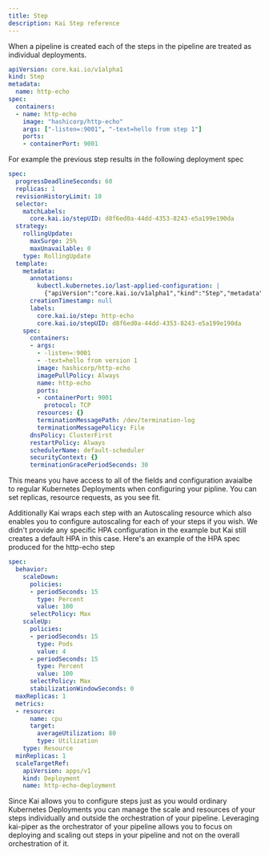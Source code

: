 ```yaml
---
title: Step
description: Kai Step reference
---
```

When a pipeline is created each of the steps in the pipeline are treated as individual deployments.

```yaml
apiVersion: core.kai.io/v1alpha1
kind: Step
metadata:
  name: http-echo
spec:
  containers:
  - name: http-echo
    image: "hashicorp/http-echo"
    args: ["-listen=:9001", "-text=hello from step 1"]
    ports:
    - containerPort: 9001
```
For example the previous step results in the following deployment spec

```yaml
spec:
  progressDeadlineSeconds: 60
  replicas: 1
  revisionHistoryLimit: 10
  selector:
    matchLabels:
      core.kai.io/stepUID: d8f6ed0a-44dd-4353-8243-e5a199e190da
  strategy:
    rollingUpdate:
      maxSurge: 25%
      maxUnavailable: 0
    type: RollingUpdate
  template:
    metadata:
      annotations:
        kubectl.kubernetes.io/last-applied-configuration: |
          {"apiVersion":"core.kai.io/v1alpha1","kind":"Step","metadata":{"annotations":{},"name":"http-echo","namespace":"default"},"spec":{"containers":[{"args":["-listen=:9001","-text=hello from version 1"],"image":"hashicorp/http-echo","name":"http-echo","ports":[{"containerPort":9001}]}]}}
      creationTimestamp: null
      labels:
        core.kai.io/step: http-echo
        core.kai.io/stepUID: d8f6ed0a-44dd-4353-8243-e5a199e190da
    spec:
      containers:
      - args:
        - -listen=:9001
        - -text=hello from version 1
        image: hashicorp/http-echo
        imagePullPolicy: Always
        name: http-echo
        ports:
        - containerPort: 9001
          protocol: TCP
        resources: {}
        terminationMessagePath: /dev/termination-log
        terminationMessagePolicy: File
      dnsPolicy: ClusterFirst
      restartPolicy: Always
      schedulerName: default-scheduler
      securityContext: {}
      terminationGracePeriodSeconds: 30
```
This means you have access to all of the fields and configuration avaialbe to regular Kubernetes Deployments when configuring your pipline. You can set replicas, resource requests, as you see fit.

Additionally Kai wraps each step with an Autoscaling resource which also enables you to configure autoscaling for each of your steps if you wish. We didn't provide any specific HPA configuration in the example but Kai still creates a default HPA in this case. Here's an example of the HPA spec produced for the http-echo step

```yaml
spec:
  behavior:
    scaleDown:
      policies:
      - periodSeconds: 15
        type: Percent
        value: 100
      selectPolicy: Max
    scaleUp:
      policies:
      - periodSeconds: 15
        type: Pods
        value: 4
      - periodSeconds: 15
        type: Percent
        value: 100
      selectPolicy: Max
      stabilizationWindowSeconds: 0
  maxReplicas: 1
  metrics:
  - resource:
      name: cpu
      target:
        averageUtilization: 80
        type: Utilization
    type: Resource
  minReplicas: 1
  scaleTargetRef:
    apiVersion: apps/v1
    kind: Deployment
    name: http-echo-deployment
```
Since Kai allows you to configure steps just as you would ordinary Kubernetes Deployments you can manage the scale and resources of your steps individually and outside the orchestration of your pipeline. Leveraging kai-piper as the orchestrator of your pipeline allows you to focus on deploying and scaling out steps in your pipeline and not on the overall orchestration of it. 
